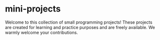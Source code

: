 # mini-projects
Welcome to this collection of small programming projects! These projects are created for learning and practice purposes and are freely available. We warmly welcome your contributions.
